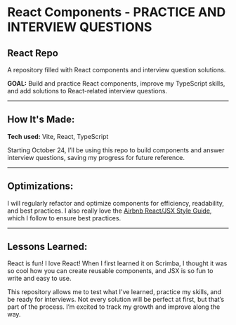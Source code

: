 # React Components - PRACTICE AND INTERVIEW QUESTIONS

## React Repo

A repository filled with React components and interview question solutions.

**GOAL:** Build and practice React components, improve my TypeScript skills, and add solutions to React-related interview questions.

---

## How It's Made:

**Tech used:** Vite, React, TypeScript

Starting October 24, I’ll be using this repo to build components and answer interview questions, saving my progress for future reference.

---

## Optimizations:

I will regularly refactor and optimize components for efficiency, readability, and best practices.
I also really love the [Airbnb React/JSX Style Guide](https://github.com/airbnb/javascript/tree/master/react), which I follow to ensure best practices.

---

## Lessons Learned:

React is fun! I love React! When I first learned it on Scrimba, I thought it was so cool how you can create reusable components, and JSX is so fun to write and easy to use.

This repository allows me to test what I've learned, practice my skills, and be ready for interviews. Not every solution will be perfect at first, but that’s part of the process. I’m excited to track my growth and improve along the way.
